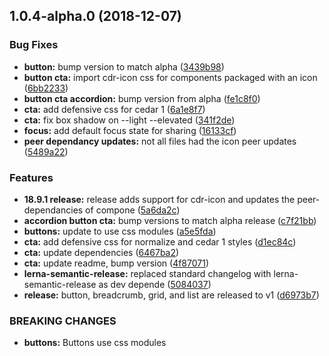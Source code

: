 <a name="1.0.4-alpha.0"></a>
## 1.0.4-alpha.0 (2018-12-07)


### Bug Fixes

* **button:** bump version to match alpha ([3439b98](https://github.com/rei/rei-cedar/commit/3439b98))
* **button cta:** import cdr-icon css for components packaged with an icon ([6bb2233](https://github.com/rei/rei-cedar/commit/6bb2233))
* **button cta accordion:** bump version from alpha ([fe1c8f0](https://github.com/rei/rei-cedar/commit/fe1c8f0))
* **cta:** add defensive css for cedar 1 ([6a1e8f7](https://github.com/rei/rei-cedar/commit/6a1e8f7))
* **cta:** fix box shadow on --light --elevated ([341f2de](https://github.com/rei/rei-cedar/commit/341f2de))
* **focus:** add default focus state for sharing ([16133cf](https://github.com/rei/rei-cedar/commit/16133cf))
* **peer dependancy updates:** not all files had the icon peer updates ([5489a22](https://github.com/rei/rei-cedar/commit/5489a22))


### Features

* **18.9.1 release:** release adds support for cdr-icon and updates the peer-dependancies of compone ([5a6da2c](https://github.com/rei/rei-cedar/commit/5a6da2c))
* **accordion button cta:** bump versions to match alpha release ([c7f21bb](https://github.com/rei/rei-cedar/commit/c7f21bb))
* **buttons:** update to use css modules ([a5e5fda](https://github.com/rei/rei-cedar/commit/a5e5fda))
* **cta:** add defensive css for normalize and cedar 1 styles ([d1ec84c](https://github.com/rei/rei-cedar/commit/d1ec84c))
* **cta:** update dependencies ([6467ba2](https://github.com/rei/rei-cedar/commit/6467ba2))
* **cta:** update readme, bump version ([4f87071](https://github.com/rei/rei-cedar/commit/4f87071))
* **lerna-semantic-release:** replaced standard changelog with lerna-semantic-release as dev depende ([5084037](https://github.com/rei/rei-cedar/commit/5084037))
* **release:** button, breadcrumb, grid, and list are released to v1 ([d6973b7](https://github.com/rei/rei-cedar/commit/d6973b7))


### BREAKING CHANGES

* **buttons:** Buttons use css modules



